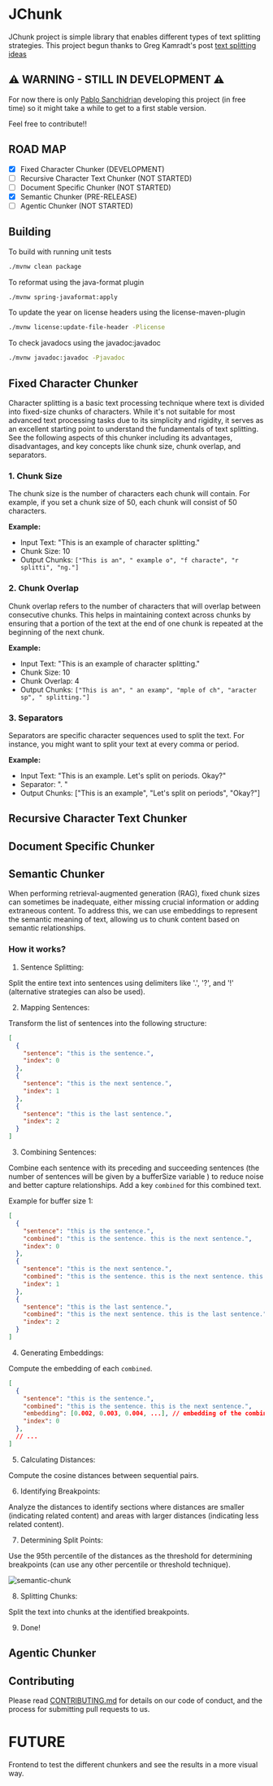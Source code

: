 # JChunk

JChunk project is simple library that enables different types of text splitting strategies.
This project begun thanks to Greg Kamradt's post [text splitting ideas](https://github.com/FullStackRetrieval-com/RetrievalTutorials/blob/main/tutorials/LevelsOfTextSplitting/5_Levels_Of_Text_Splitting.ipynb)

## ⚠️ WARNING - STILL IN DEVELOPMENT ⚠️

For now there is only [Pablo Sanchidrian](https://github.com/PabloSanchi) developing this project (in free time) so it might take a while to get to a first stable version.

Feel free to contribute!!

## ROAD MAP
- [x] Fixed Character Chunker (DEVELOPMENT)
- [ ] Recursive Character Text Chunker (NOT STARTED)
- [ ] Document Specific Chunker (NOT STARTED)
- [x] Semantic Chunker (PRE-RELEASE)
- [ ] Agentic Chunker (NOT STARTED)

## Building

To build with running unit tests

```sh
./mvnw clean package
```

To reformat using the java-format plugin

```sh
./mvnw spring-javaformat:apply
```

To update the year on license headers using the license-maven-plugin

```sh
./mvnw license:update-file-header -Plicense
```

To check javadocs using the javadoc:javadoc

```sh
./mvnw javadoc:javadoc -Pjavadoc
```

## Fixed Character Chunker
Character splitting is a basic text processing technique where text is divided into fixed-size chunks of characters. While it's not suitable for most advanced text processing tasks due to its simplicity and rigidity, it serves as an excellent starting point to understand the fundamentals of text splitting. See the following aspects of this chunker including its advantages, disadvantages, and key concepts like chunk size, chunk overlap, and separators.

### 1. Chunk Size 
The chunk size is the number of characters each chunk will contain. For example, if you set a chunk size of 50, each chunk will consist of 50 characters.

**Example:**
- Input Text: "This is an example of character splitting."
- Chunk Size: 10
- Output Chunks: `["This is an", " example o", "f characte", "r splitti", "ng."]`

### 2. Chunk Overlap
Chunk overlap refers to the number of characters that will overlap between consecutive chunks. This helps in maintaining context across chunks by ensuring that a portion of the text at the end of one chunk is repeated at the beginning of the next chunk.

**Example:**
- Input Text: "This is an example of character splitting."
- Chunk Size: 10
- Chunk Overlap: 4
- Output Chunks: `["This is an", " an examp", "mple of ch", "aracter sp", " splitting."]`

### 3. Separators
Separators are specific character sequences used to split the text. For instance, you might want to split your text at every comma or period.

**Example:**
- Input Text: "This is an example. Let's split on periods. Okay?"
- Separator: ". "
- Output Chunks: ["This is an example", "Let's split on periods", "Okay?"]

## Recursive Character Text Chunker

## Document Specific Chunker

## Semantic Chunker
When performing retrieval-augmented generation (RAG), fixed chunk sizes can sometimes be inadequate,
either missing crucial information or adding extraneous content. To address this, we can use embeddings to represent the semantic meaning of text, allowing us to chunk content based on semantic relationships.

### How it works?

1. Sentence Splitting:

Split the entire text into sentences using delimiters like '.', '?', and '!' (alternative strategies can also be used).

2. Mapping Sentences:

Transform the list of sentences into the following structure: 
```json
[
  { 
    "sentence": "this is the sentence.",
    "index": 0
  },
  {
    "sentence": "this is the next sentence.",
    "index": 1
  },
  {
    "sentence": "this is the last sentence.",
    "index": 2
  }
]
```

3. Combining Sentences:

Combine each sentence with its preceding and succeeding sentences (the number of sentences will be given by a bufferSize variable ) to reduce noise and better capture relationships. Add a key `combined` for this combined text.

Example for buffer size 1: 
```json
[
  { 
    "sentence": "this is the sentence.",
    "combined": "this is the sentence. this is the next sentence.",
    "index": 0
  },
  {
    "sentence": "this is the next sentence.",
    "combined": "this is the sentence. this is the next sentence. this is the last sentence.",
    "index": 1
  },
  {
    "sentence": "this is the last sentence.",
    "combined": "this is the next sentence. this is the last sentence.",
    "index": 2
  }
]
```

4. Generating Embeddings:

Compute the embedding of each `combined`.

```json
[
  { 
    "sentence": "this is the sentence.",
    "combined": "this is the sentence. this is the next sentence.",
    "embedding": [0.002, 0.003, 0.004, ...], // embedding of the combined key text
    "index": 0
  },
  // ...
]
```

5. Calculating Distances:

Compute the cosine distances between sequential pairs.

6. Identifying Breakpoints:

Analyze the distances to identify sections where distances are smaller (indicating related content) and areas with larger distances (indicating less related content).

7. Determining Split Points:

Use the 95th percentile of the distances as the threshold for determining breakpoints (can use any other percentile or threshold technique).

![semantic-chunk](images/semantic-chunk.png)
   
8. Splitting Chunks:

Split the text into chunks at the identified breakpoints.

9. Done!


## Agentic Chunker

## Contributing

Please read [CONTRIBUTING.md](CONTRIBUTING.md) for details on our code of conduct, and the process for submitting pull requests to us.

# FUTURE

Frontend to test the different chunkers and see the results in a more visual way.

